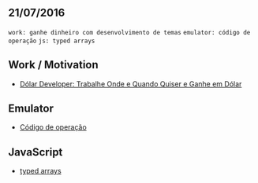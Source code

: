 21/07/2016
----------

`work: ganhe dinheiro com desenvolvimento de temas` `emulator: código de operação` `js: typed arrays`

## Work / Motivation

- [Dólar Developer: Trabalhe Onde e Quando Quiser e Ganhe em Dólar](http://www.estudarti.com.br/dolar-developer-trabalhe-onde-quando-quiser-ganhe-em-dolar/)

## Emulator

- [Código de operação](https://pt.wikipedia.org/wiki/C%C3%B3digo_de_opera%C3%A7%C3%A3o)

## JavaScript

- [typed arrays](https://developer.mozilla.org/en-US/docs/Web/JavaScript/Typed_arrays)
